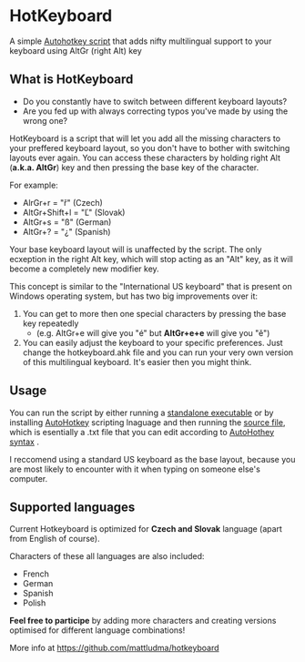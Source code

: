 ﻿# HotKeyboard
A simple 
[Autohotkey script](https://downgit.github.io/#/home?url=https://github.com/mattludma/hotkeyboard/blob/master/bin/hotkeyboard.exe)
that adds nifty multilingual support to your keyboard using AltGr (right Alt) key

## What is HotKeyboard

- Do you constantly have to switch between different keyboard layouts?
- Are you fed up with always correcting typos you've made by using the wrong one?

HotKeyboard is a script that will let you add all the missing characters
to your preffered keyboard layout, so you don't have to bother with switching
layouts ever again. You can access these characters by holding right Alt
(**a.k.a. AltGr**) key and then pressing the base key of the character.

For example:

- AlrGr+r = "ř" (Czech)
- AltGr+Shift+l = "Ľ" (Slovak)
- AltGr+s = "ß" (German)
- AltGr+? = "¿" (Spanish)

Your base keyboard layout will is unaffected by the script. The only ecxeption
in the right Alt key, which will stop acting as an "Alt" key, as it will become
a completely new modifier key.

This concept is similar to the "International US keyboard" that is present on
Windows operating system, but has two big improvements over it:

1) You can get to more then one special characters by pressing the base key repeatedly
   - (e.g. AltGr+e will give you "é" but **AltGr+e+e** will give you "ě")
2) You can easily adjust the keyboard to your specific preferences. Just change the
hotkeyboard.ahk file and you can run your very own version of this multilingual keyboard.
It's easier then you might think.

## Usage

You can run the script by either running a
[standalone executable](https://downgit.github.io/#/home?url=https://github.com/mattludma/hotkeyboard/blob/master/bin/hotkeyboard.exe)
or by installing [AutoHotkey](https://www.autohotkey.com/) scripting lnaguage
and then running the
[source file](https://downgit.github.io/#/home?url=https://github.com/mattludma/hotkeyboard/blob/master/src/hotkeyboard.ahk),
which is esentially a .txt file that you can edit according to
[AutoHothey syntax](https://www.autohotkey.com/docs/FAQ.htm#language-syntax)
.

I reccomend using a standard US keyboard as the base layout, because you are most likely
to encounter with it when typing on someone else's computer.

## Supported languages

Current Hotkeyboard is optimized for **Czech and Slovak** language
(apart from English of course).

Characters of these all languages are also included:
- French
- German
- Spanish
- Polish

**Feel free to participe** by adding more characters and creating versions optimised for
different language combinations!

More info at https://github.com/mattludma/hotkeyboard
